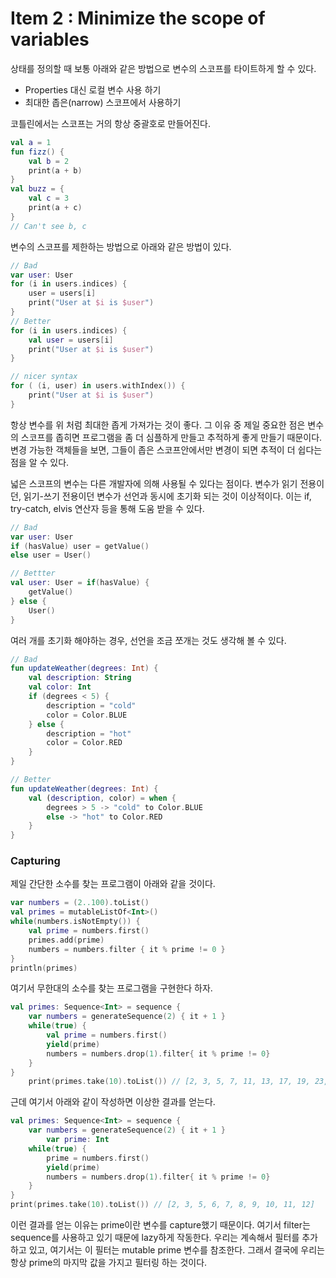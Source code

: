 # Item 2 : Minimize the scope of variables

상태를 정의할 때 보통 아래와 같은 방법으로 변수의 스코프를 타이트하게 할 수 있다.

- Properties 대신 로컬 변수 사용 하기
- 최대한 좁은(narrow) 스코프에서 사용하기

코틀린에서는 스코프는 거의 항상 중괄호로 만들어진다.

```kotlin
val a = 1
fun fizz() {
	val b = 2
	print(a + b)
}
val buzz = {
	val c = 3
	print(a + c)
}
// Can't see b, c
```

변수의 스코프를 제한하는 방법으로 아래와 같은 방법이 있다.

```kotlin
// Bad
var user: User
for (i in users.indices) {
	user = users[i]
	print("User at $i is $user")
}
// Better
for (i in users.indices) {
	val user = users[i]
	print("User at $i is $user")
}

// nicer syntax
for ( (i, user) in users.withIndex()) {
	print("User at $i is $user")
}
```

항상 변수를 위 처럼 최대한 좁게 가져가는 것이 좋다. 그 이유 중 제일 중요한 점은 변수의 스코프를 좁히면 프로그램을 좀 더 심플하게 만들고 추적하게 좋게 만들기 때문이다. 변경 가능한 객체들을 보면, 그들이 좁은 스코프안에서만 변경이 되면 추적이 더 쉽다는 점을 알 수 있다.

넓은 스코프의 변수는 다른 개발자에 의해 사용될 수 있다는 점이다. 변수가 읽기 전용이던, 읽기-쓰기 전용이던 변수가 선언과 동시에 초기화 되는 것이 이상적이다. 이는 if, try-catch, elvis 연산자 등을 통해 도움 받을 수 있다.

```kotlin
// Bad
var user: User
if (hasValue) user = getValue()
else user = User()

// Bettter
val user: User = if(hasValue) {
	getValue()
} else {
	User()
}
```

여러 개를 초기화 해야하는 경우, 선언을 조금 쪼개는 것도 생각해 볼 수 있다.

```kotlin
// Bad
fun updateWeather(degrees: Int) {
    val description: String
    val color: Int
    if (degrees < 5) {
        description = "cold"
        color = Color.BLUE
    } else {
        description = "hot"
        color = Color.RED
    }
}

// Better
fun updateWeather(degrees: Int) {
    val (description, color) = when {
        degrees > 5 -> "cold" to Color.BLUE
        else -> "hot" to Color.RED
    }
}
```

### Capturing

제일 간단한 소수를 찾는 프로그램이 아래와 같을 것이다.

```kotlin
var numbers = (2..100).toList()
val primes = mutableListOf<Int>()
while(numbers.isNotEmpty()) {
    val prime = numbers.first()
    primes.add(prime)
    numbers = numbers.filter { it % prime != 0 }
}
println(primes)
```

여기서 무한대의 소수를 찾는 프로그램을 구현한다 하자.

```kotlin
val primes: Sequence<Int> = sequence {
    var numbers = generateSequence(2) { it + 1 }
    while(true) {
        val prime = numbers.first()
        yield(prime)
        numbers = numbers.drop(1).filter{ it % prime != 0}
    }
}
	print(primes.take(10).toList()) // [2, 3, 5, 7, 11, 13, 17, 19, 23, 29]
```

근데 여기서 아래와 같이 작성하면 이상한 결과를 얻는다.

```kotlin
val primes: Sequence<Int> = sequence {
    var numbers = generateSequence(2) { it + 1 }
		var prime: Int
    while(true) {
        prime = numbers.first()
        yield(prime)
        numbers = numbers.drop(1).filter{ it % prime != 0}
    }
}
print(primes.take(10).toList()) // [2, 3, 5, 6, 7, 8, 9, 10, 11, 12]
```

이런 결과를 얻는 이유는 prime이란 변수를 capture했기 때문이다. 여기서 filter는 sequence를 사용하고 있기 때문에 lazy하게 작동한다. 우리는 계속해서 필터를 추가하고 있고, 여기서는 이 필터는 mutable prime 변수를 참조한다. 그래서 결국에 우리는 항상 prime의 마지막 값을 가지고 필터링 하는 것이다.
